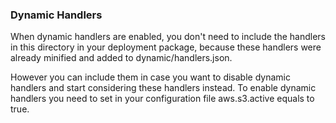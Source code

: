 ### Dynamic Handlers

When dynamic handlers are enabled, you don't need to include the handlers in this directory in your deployment package,
because these handlers were already minified and added to dynamic/handlers.json.

However you can include them in case you want to disable dynamic handlers and start considering these handlers instead.
To enable dynamic handlers you need to set in your configuration file aws.s3.active equals to true.

